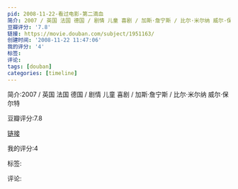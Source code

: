 ```yaml
---
pid: 2008-11-22-看过电影-第二滴血
简介: 2007 / 英国 法国 德国 / 剧情 儿童 喜剧 / 加斯·詹宁斯 / 比尔·米尔纳 威尔·保尔特
豆瓣评分: '7.8'
链接: https://movie.douban.com/subject/1951163/
创建时间: '2008-11-22 11:47:06'
我的评分: '4'
标签:
评论:
tags: [douban]
categories: [timeline]
---
```

简介:2007 / 英国 法国 德国 / 剧情 儿童 喜剧 / 加斯·詹宁斯 / 比尔·米尔纳 威尔·保尔特

豆瓣评分:7.8

[链接](https://movie.douban.com/subject/1951163/)

我的评分:4

标签:

评论:

